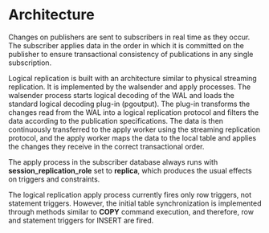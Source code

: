 # Architecture<a name="EN-US_TOPIC_0000001216882030"></a>

Changes on publishers are sent to subscribers in real time as they occur. The subscriber applies data in the order in which it is committed on the publisher to ensure transactional consistency of publications in any single subscription.

Logical replication is built with an architecture similar to physical streaming replication. It is implemented by the walsender and apply processes. The walsender process starts logical decoding of the WAL and loads the standard logical decoding plug-in \(pgoutput\). The plug-in transforms the changes read from the WAL into a logical replication protocol and filters the data according to the publication specifications. The data is then continuously transferred to the apply worker using the streaming replication protocol, and the apply worker maps the data to the local table and applies the changes they receive in the correct transactional order.

The apply process in the subscriber database always runs with  **session\_replication\_role**  set to  **replica**, which produces the usual effects on triggers and constraints.

The logical replication apply process currently fires only row triggers, not statement triggers. However, the initial table synchronization is implemented through methods similar to  **COPY**  command execution, and therefore, row and statement triggers for INSERT are fired.

